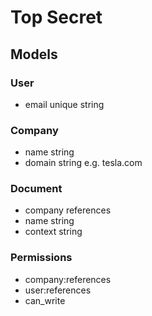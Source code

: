# Top Secret

## Models

### User
- email unique string

### Company
- name string
- domain string  e.g. tesla.com

### Document
- company references
- name string
- context string

### Permissions
- company:references
- user:references
- can_write

